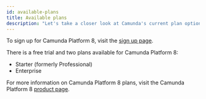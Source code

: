 ```yaml
---
id: available-plans
title: Available plans
description: "Let's take a closer look at Camunda's current plan options."
---
```


To sign up for Camunda Platform 8, visit the [sign up page](https://signup.camunda.com/accounts?utm_source=docs.camunda.io&utm_medium=referral).

There is a free trial and two plans available for Camunda Platform 8:

- Starter (formerly Professional)
- Enterprise

For more information on Camunda Platform 8 plans, visit the Camunda Platform 8 [product page](https://camunda.com/products/cloud/).
